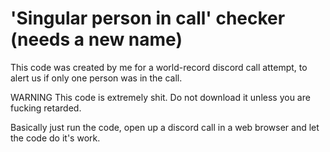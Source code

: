 # 'Singular person in call' checker (needs a new name)

This code was created by me for a world-record discord call attempt, to alert us if only one person was in the call.

WARNING
This code is extremely shit. Do not download it unless you are fucking retarded.

Basically just run the code, open up a discord call in a web browser and let the code do it's work.
